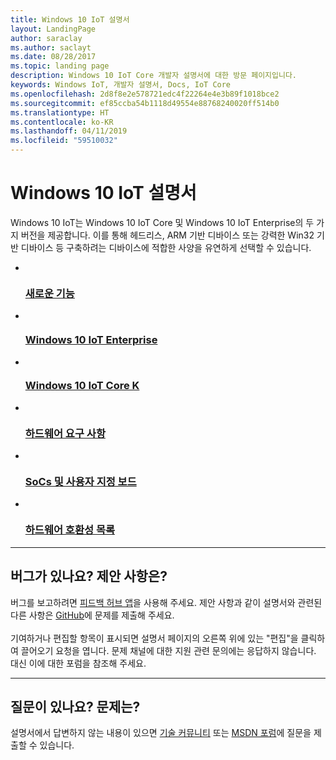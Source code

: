 ```yaml
---
title: Windows 10 IoT 설명서
layout: LandingPage
author: saraclay
ms.author: saclayt
ms.date: 08/28/2017
ms.topic: landing page
description: Windows 10 IoT Core 개발자 설명서에 대한 방문 페이지입니다.
keywords: Windows IoT, 개발자 설명서, Docs, IoT Core
ms.openlocfilehash: 2d8f8e2e578721edc4f22264e4e3b89f1018bce2
ms.sourcegitcommit: ef85ccba54b1118d49554e88768240020ff514b0
ms.translationtype: HT
ms.contentlocale: ko-KR
ms.lasthandoff: 04/11/2019
ms.locfileid: "59510032"
---
```

# <a name="windows-10-iot-documentation"></a>Windows 10 IoT 설명서

Windows 10 IoT는 Windows 10 IoT Core 및 Windows 10 IoT Enterprise의 두 가지 버전을 제공합니다. 이를 통해 헤드리스, ARM 기반 디바이스 또는 강력한 Win32 기반 디바이스 등 구축하려는 디바이스에 적합한 사양을 유연하게 선택할 수 있습니다.

<ul class="panelContent cardsFTitle">
    <li>
        <a href="release-notes/currentcommercial.md">
        <div class="cardSize">
            <div class="cardPadding">
                <div class="card">
                    <div class="cardImageOuter">
                        <div class="cardImage">
                            <img src="/media/common/i_whats-new.svg" alt="" />
                        </div>
                    </div>
                    <div class="cardText">
                        <h3>새로운 기능</h3>
                    </div>
                </div>
            </div>
        </div>
        </a>
    </li>
    <li>
        <a href="https://docs.microsoft.com/windows/iot-core/windows-iot-enterprise">
        <div class="cardSize">
            <div class="cardPadding">
                <div class="card">
                    <div class="cardImageOuter">
                        <div class="cardImage">
                            <img src="/media/common/i_road-map.svg" alt="" />
                        </div>
                    </div>
                    <div class="cardText">
                        <h3>Windows 10 IoT Enterprise</h3>
                    </div>
                </div>
            </div>
        </div>
        </a>
    </li>
    <li>
        <a href="https://docs.microsoft.com/windows/iot-core/windows-iot-core">
        <div class="cardSize">
            <div class="cardPadding">
                <div class="card">
                    <div class="cardImageOuter">
                        <div class="cardImage">
                            <img src="/media/common/i_upgrade.svg" alt="" />
                        </div>
                    </div>
                    <div class="cardText">
                        <h3>Windows 10 IoT Core K</h3>
                    </div>
                </div>
            </div>
        </div>
        </a>
    </li>
    <li>
        <a href="https://docs.microsoft.com/windows-hardware/design/minimum/minimum-hardware-requirements-overview">
        <div class="cardSize">
            <div class="cardPadding">
                <div class="card">
                    <div class="cardImageOuter">
                        <div class="cardImage">
                            <img src="/media/common/i_learn-about.svg" alt="" />
                        </div>
                    </div>
                    <div class="cardText">
                        <h3>하드웨어 요구 사항</h3>
                    </div>
                </div>
            </div>
        </div>
        </a>
    </li>
    <li>
        <a href="learn-about-hardware/SoCsAndCustomBoards.md">
        <div class="cardSize">
            <div class="cardPadding">
                <div class="card">
                    <div class="cardImageOuter">
                        <div class="cardImage">
                            <img src="/media/common/i_setup.svg" alt="" />
                        </div>
                    </div>
                    <div class="cardText">
                        <h3>SoCs 및 사용자 지정 보드</h3>
                    </div>
                </div>
            </div>
        </div>
        </a>
    </li>
    <li>
        <a href="learn-about-hardware/HardwareCompatList.md">
        <div class="cardSize">
            <div class="cardPadding">
                <div class="card">
                    <div class="cardImageOuter">
                        <div class="cardImage">
                            <img src="/media/common/i_tools.svg" alt="" />
                        </div>
                    </div>
                    <div class="cardText">
                        <h3>하드웨어 호환성 목록</h3>
                    </div>
                </div>
            </div>
        </div>
        </a>
    </li>
</ul>

---

<h2>버그가 있나요? 제안 사항은?</h2>
<p>버그를 보고하려면 <a href="https://social.msdn.microsoft.com/Forums/en-US/fad1c6a0-e578-44a7-8e8d-95cc28c06ccd/need-logs-if-your-device-hasnt-updated-to-the-latest-iotcore-version?forum=WindowsIoT">피드백 허브 앱</a>을 사용해 주세요. 제안 사항과 같이 설명서와 관련된 다른 사항은 <a href="https://github.com/MicrosoftDocs/windows-iotcore-docs">GitHub</a>에 문제를 제출해 주세요. 
<br><br>
기여하거나 편집할 항목이 표시되면 설명서 페이지의 오른쪽 위에 있는 "편집"을 클릭하여 끌어오기 요청을 엽니다. 문제 채널에 대한 지원 관련 문의에는 응답하지 않습니다. 대신 이에 대한 포럼을 참조해 주세요. 

---

<h2>질문이 있나요? 문제는?</h2>
<p>설명서에서 답변하지 않는 내용이 있으면 <a href="https://techcommunity.microsoft.com/t5/Windows-10-IoT/bd-p/Windows10IoT">기술 커뮤니티</a> 또는 <a href="https://social.msdn.microsoft.com/forums/en-US/home?forum=WindowsIoT">MSDN 포럼</a>에 질문을 제출할 수 있습니다.</p>

